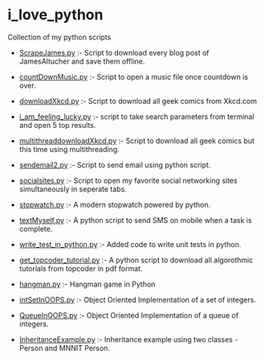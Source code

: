 # i_love_python
   Collection of my python scripts
   
   - [ScrapeJames.py](https://github.com/MayankPratap/i_love_python/blob/master/ScrapeJames.py) :- Script to download every blog post of JamesAltucher and save them offline.

   - [countDownMusic.py](https://github.com/MayankPratap/i_love_python/blob/master/countDownMusic.py) :- Script to open a music file once countdown is over.
   
   - [downloadXkcd.py](https://github.com/MayankPratap/i_love_python/blob/master/downloadXkcd.py) :- Script to download all geek comics from Xkcd.com

   - [i_am_feeling_lucky.py](https://github.com/MayankPratap/i_love_python/blob/master/i_am_feeling_lucky.py) :- script to take search parameters from terminal and open 5 top results.

   - [multithreaddownloadXkcd.py](https://github.com/MayankPratap/i_love_python/blob/master/multithreaddownloadXkcd.py) :- Script to download all geek comics but this time using multithreading.
   
   - [sendemail2.py](https://github.com/MayankPratap/i_love_python/blob/master/sendemail2.py) :- Script to send email using python script.
   
   - [socialsites.py](https://github.com/MayankPratap/i_love_python/blob/master/socialsites.py) :- Script to open my favorite social networking sites simultaneously in seperate tabs.
 
   - [stopwatch.py](https://github.com/MayankPratap/i_love_python/blob/master/stopwatch.py)  :- A modern stopwatch powered by python.
   
   - [textMyself.py](https://github.com/MayankPratap/i_love_python/blob/master/textMyself.py) :- A python script to send SMS on mobile when a task is complete.
   
   - [write_test_in_python.py](https://github.com/MayankPratap/i_love_python/blob/master/write_test_in_python.py)  :- Added code to write unit tests in python. 
   
   - [get_topcoder_tutorial.py](https://github.com/MayankPratap/i_love_python/blob/master/get_topcoder_tutorial.py)  :- A python script to download all algorothmic tutorials from topcoder in pdf format.
   
   - [hangman.py](https://github.com/MayankPratap/i_love_python/blob/master/hangman.py)  :- Hangman game in Python
   
   - [intSetInOOPS.py](https://github.com/MayankPratap/i_love_python/blob/master/intSetInOOPS.py)  :- Object Oriented Implementation of a set of integers.
   
   - [QueueInOOPS.py](https://github.com/MayankPratap/i_love_python/blob/master/QueueInOOPS.py)  :- Object Oriented Implementation of a queue of integers.
    
   - [InheritanceExample.py](https://github.com/MayankPratap/i_love_python/blob/master/InheritanceExample.py) :- Inheritance example using two classes - Person and MNNIT Person.
   

